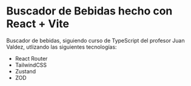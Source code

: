 # Buscador de Bebidas hecho con React + Vite
Buscador de bebidas, siguiendo curso de TypeScript del profesor Juan Valdez, utlizando las siguientes tecnologías:
- React Router
- TailwindCSS
- Zustand
- ZOD
